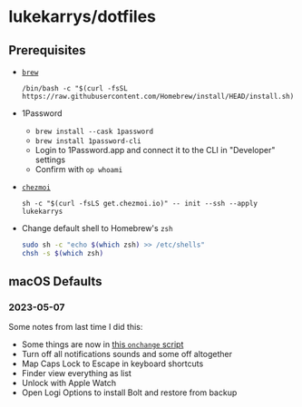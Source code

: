 # lukekarrys/dotfiles

## Prerequisites

- [`brew`](https://brew.sh)
    ```
    /bin/bash -c "$(curl -fsSL https://raw.githubusercontent.com/Homebrew/install/HEAD/install.sh)"
    ```

- 1Password
    - `brew install --cask 1password`
    - `brew install 1password-cli`
    - Login to 1Password.app and connect it to the CLI in "Developer" settings
    - Confirm with `op whoami`

- [`chezmoi`](https://www.chezmoi.io/install/#one-line-package-install)
    ```
    sh -c "$(curl -fsLS get.chezmoi.io)" -- init --ssh --apply lukekarrys
    ```

- Change default shell to Homebrew's `zsh`
    ```sh
    sudo sh -c "echo $(which zsh) >> /etc/shells"
    chsh -s $(which zsh)
    ```

## macOS Defaults

### 2023-05-07

Some notes from last time I did this:

- Some things are now in [this `onchange` script](run_onchange_after_macos_defaults.sh.tmpl)
- Turn off all notifications sounds and some off altogether
- Map Caps Lock to Escape in keyboard shortcuts
- Finder view everything as list
- Unlock with Apple Watch
- Open Logi Options to install Bolt and restore from backup
